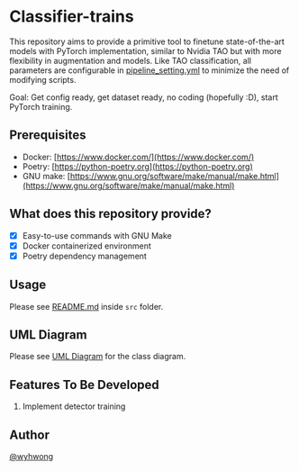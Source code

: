 # Classifier-trains
This repository aims to provide a primitive tool to finetune state-of-the-art models with PyTorch implementation, similar to Nvidia TAO but with more flexibility in augmentation and models. Like TAO classification, all parameters are configurable in [pipeline_setting.yml](./src/pipeline_setting.yml) to minimize the need of modifying scripts.

Goal: Get config ready, get dataset ready, no coding (hopefully :D), start PyTorch training.

## Prerequisites
- Docker: [https://www.docker.com/](https://www.docker.com/)
- Poetry: [https://python-poetry.org](https://python-poetry.org)
- GNU make: [https://www.gnu.org/software/make/manual/make.html](https://www.gnu.org/software/make/manual/make.html)

## What does this repository provide?
- [x] Easy-to-use commands with GNU Make
- [x] Docker containerized environment
- [x] Poetry dependency management

## Usage
Please see [README.md](./src/README.md) inside `src` folder.

## UML Diagram
Please see [UML Diagram](./docs/README.md) for the class diagram.

## Features To Be Developed
1. Implement detector training

## Author
[@wyhwong](https://github.com/wyhwong)
